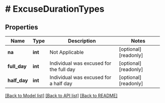 # # ExcuseDurationTypes

## Properties

Name | Type | Description | Notes
------------ | ------------- | ------------- | -------------
**na** | **int** | Not Applicable | [optional] [readonly]
**full_day** | **int** | Individual was excused for the full day | [optional] [readonly]
**half_day** | **int** | Individual was excused for a half day | [optional] [readonly]

[[Back to Model list]](../../README.md#models) [[Back to API list]](../../README.md#endpoints) [[Back to README]](../../README.md)
